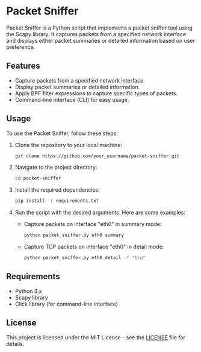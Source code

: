 # Packet Sniffer

Packet Sniffer is a Python script that implements a packet sniffer tool using the Scapy library. It captures packets from a specified network interface and displays either packet summaries or detailed information based on user preference.

## Features

- Capture packets from a specified network interface.
- Display packet summaries or detailed information.
- Apply BPF filter expressions to capture specific types of packets.
- Command-line interface (CLI) for easy usage.

## Usage

To use the Packet Sniffer, follow these steps:

1. Clone the repository to your local machine:
   ```bash
   git clone https://github.com/your_username/packet-sniffer.git
   ```

2. Navigate to the project directory:
   ```bash
   cd packet-sniffer
   ```

3. Install the required dependencies:
   ```bash
   pip install -r requirements.txt
   ```

4. Run the script with the desired arguments. Here are some examples:
   - Capture packets on interface "eth0" in summary mode:
     ```bash
     python packet_sniffer.py eth0 summary
     ```
   - Capture TCP packets on interface "eth0" in detail mode:
     ```bash
     python packet_sniffer.py eth0 detail -f "tcp"
     ```

## Requirements

- Python 3.x
- Scapy library
- Click library (for command-line interface)

## License

This project is licensed under the MIT License - see the [LICENSE](LICENSE) file for details.

